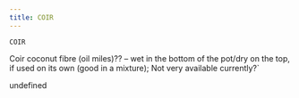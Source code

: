 ```yaml
---
title: COIR
---
```

`COIR`

Coir coconut fibre (oil miles)?? – wet in the bottom of the pot/dry on the top, if  used on its own (good in a mixture); Not very available currently?`

undefined